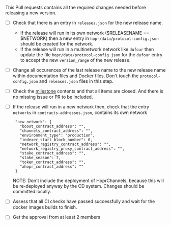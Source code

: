 This Pull requests contains all the required changes needed before releasing a new version.

- [ ] Check that there is an entry in `releases.json` for the new release name.
   - If the release will run in its own network ($RELEASENAME == $NETWORK) then a new entry in `hopr/data/protocol-config.json` should be created for the network.
   - If the release will run in a multinetwork network like `dufour` then update the file `hopr/data/protocol-config.json` for the `dufour` entry to accept the new `version_range` of the new release.
- [ ] Change all occurences of the last release name to the new release name within documentation files and Docker files. Don't touch the `protocol-config.json` and `releases.json` files in this step.
- [ ] Check the [milestone](https://github.com/hoprnet/hoprnet/milestones) contents and that all items are closed. And there is no missing issue or PR to be included.
- [ ] If the release will run in a new network then, check that the entry `networks` in `contracts-addresses.json`, contains its own network

   ```
    "new_network": {
      "boost_contract_address": "",
      "channels_contract_address": "",
      "environment_type": "production",
      "indexer_start_block_number": 0,
      "network_registry_contract_address": "",
      "network_registry_proxy_contract_address": "",
      "stake_contract_address": "",
      "stake_season": 7,
      "token_contract_address": "",
      "xhopr_contract_address": ""
    }
   ```

   NOTE: Don't include the deployment of HoprChannels, because this will be re-deployed anyway by the CD system.
   Changes should be committed locally.

- [ ] Assess that all CI checks have passed successfully and wait for the docker images builds to finish.
- [ ] Get the approval from at least 2 members
